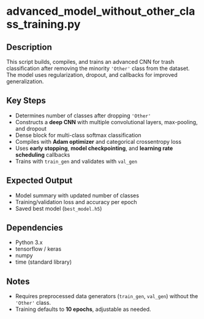 # advanced_model_without_other_class_training.py

## Description
This script builds, compiles, and trains an advanced CNN for trash classification after removing the minority `'Other'` class from the dataset. The model uses regularization, dropout, and callbacks for improved generalization.

## Key Steps
- Determines number of classes after dropping `'Other'`  
- Constructs a **deep CNN** with multiple convolutional layers, max-pooling, and dropout  
- Dense block for multi-class softmax classification  
- Compiles with **Adam optimizer** and categorical crossentropy loss  
- Uses **early stopping**, **model checkpointing**, and **learning rate scheduling** callbacks  
- Trains with `train_gen` and validates with `val_gen`  

## Expected Output
- Model summary with updated number of classes  
- Training/validation loss and accuracy per epoch  
- Saved best model (`best_model.h5`)  

## Dependencies
- Python 3.x  
- tensorflow / keras  
- numpy  
- time (standard library)  

## Notes
- Requires preprocessed data generators (`train_gen`, `val_gen`) without the `'Other'` class.  
- Training defaults to **10 epochs**, adjustable as needed.  
